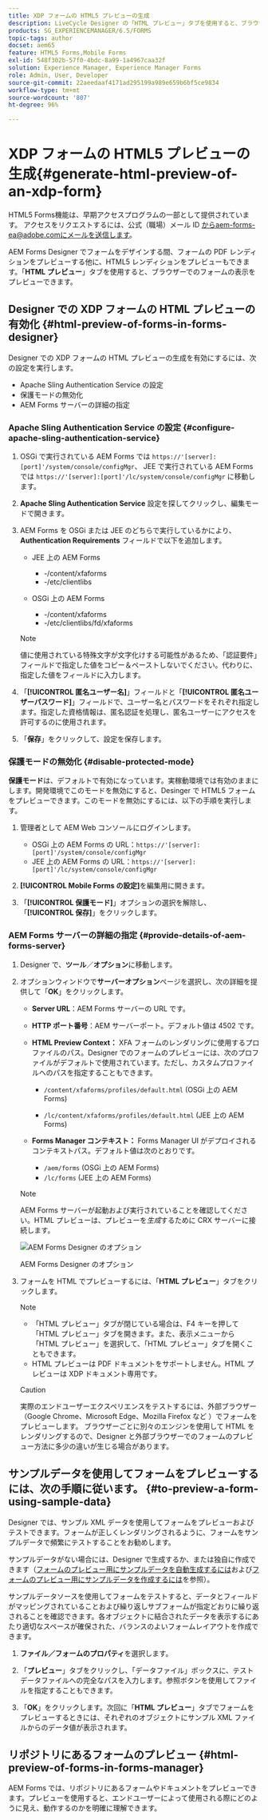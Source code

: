 ```yaml
---
title: XDP フォームの HTML5 プレビューの生成
description: LiveCycle Designer の「HTML プレビュー」タブを使用すると、ブラウザーでのフォームの表示をプレビューできます。
products: SG_EXPERIENCEMANAGER/6.5/FORMS
topic-tags: author
docset: aem65
feature: HTML5 Forms,Mobile Forms
exl-id: 548f302b-57f0-4bdc-8a99-1a4967caa32f
solution: Experience Manager, Experience Manager Forms
role: Admin, User, Developer
source-git-commit: 22aeedaaf4171ad295199a989e659b6bf5ce9834
workflow-type: tm+mt
source-wordcount: '807'
ht-degree: 96%

---
```


# XDP フォームの HTML5 プレビューの生成{#generate-html-preview-of-an-xdp-form}

<span class="preview"> HTML5 Forms機能は、早期アクセスプログラムの一部として提供されています。 アクセスをリクエストするには、公式（職場）メール ID からaem-forms-ea@adobe.comにメールを送信します。
</span>

AEM Forms Designer でフォームをデザインする間、フォームの PDF レンディションをプレビューする他に、HTML5 レンディションをプレビューもできます。「**HTML プレビュー**」タブを使用すると、ブラウザーでのフォームの表示をプレビューできます。

## Designer での XDP フォームの HTML プレビューの有効化 {#html-preview-of-forms-in-forms-designer}

Designer での XDP フォームの HTML プレビューの生成を有効にするには、次の設定を実行します。

* Apache Sling Authentication Service の設定
* 保護モードの無効化
* AEM Forms サーバーの詳細の指定

### Apache Sling Authentication Service の設定 {#configure-apache-sling-authentication-service}

1. OSGi で実行されている AEM Forms では `https://'[server]:[port]'/system/console/configMgr`、
   JEE で実行されている AEM Forms では `https://'[server]:[port]'/lc/system/console/configMgr` に移動します。
1. **Apache Sling Authentication Service** 設定を探してクリックし、編集モードで開きます。 

1. AEM Forms を OSGi または JEE のどちらで実行しているかにより、**Authentication Requirements** フィールドで以下を追加します。

   * JEE 上の AEM Forms

      * -/content/xfaforms
      * -/etc/clientlibs

   * OSGi 上の AEM Forms

      * -/content/xfaforms
      * -/etc/clientlibs/fd/xfaforms

   >[!NOTE]
   >
   >値に使用されている特殊文字が文字化けする可能性があるため、「認証要件」フィールドで指定した値をコピー＆ペーストしないでください。代わりに、指定した値をフィールドに入力します。

1. 「**[!UICONTROL 匿名ユーザー名]**」フィールドと「**[!UICONTROL 匿名ユーザーパスワード]**」フィールドで、ユーザー名とパスワードをそれぞれ指定します。指定した資格情報は、匿名認証を処理し、匿名ユーザーにアクセスを許可するのに使用されます。
1. 「**保存**」をクリックして、設定を保存します。

### 保護モードの無効化 {#disable-protected-mode}

**保護モード**&#x200B;は、デフォルトで有効になっています。実稼動環境では有効のままにします。開発環境でこのモードを無効にすると、Desinger で HTML5 フォームをプレビューできます。このモードを無効にするには、以下の手順を実行します。

1. 管理者として AEM Web コンソールにログインします。

   * OSGi 上の AEM Forms の URL：`https://'[server]:[port]'/system/console/configMgr`
   * JEE 上の AEM Forms の URL：`https://'[server]:[port]'/lc/system/console/configMgr`

1. **[!UICONTROL Mobile Forms の設定]**&#x200B;を編集用に開きます。
1. 「**[!UICONTROL 保護モード]**」オプションの選択を解除し、「**[!UICONTROL 保存]**」をクリックします。

### AEM Forms サーバーの詳細の指定 {#provide-details-of-aem-forms-server}

1. Designer で、**ツール**／**オプション**&#x200B;に移動します。
1. オプションウィンドウで&#x200B;**サーバーオプション**&#x200B;ページを選択し、次の詳細を提供して「**OK**」をクリックします。

   * **Server URL**：AEM Forms サーバーの URL です。

   * **HTTP ポート番号**：AEM サーバーポート。デフォルト値は 4502 です。
   * **HTML Preview Context：** XFA フォームのレンダリングに使用するプロファイルのパス。Designer でのフォームのプレビューには、次のプロファイルがデフォルトで使用されています。ただし、カスタムプロファイルへのパスを指定することもできます。

      * `/content/xfaforms/profiles/default.html` (OSGi 上の AEM Forms)

      * `/lc/content/xfaforms/profiles/default.html` (JEE 上の AEM Forms)

   * **Forms Manager コンテキスト：** Forms Manager UI がデプロイされるコンテキストパス。デフォルト値は次のとおりです。

      * `/aem/forms` (OSGi 上の AEM Forms)
      * `/lc/forms` (JEE 上の AEM Forms)

   >[!NOTE]
   >
   >AEM Forms サーバーが起動および実行されていることを確認してください。HTML プレビューは、プレビューを&#x200B;*生成*&#x200B;するために CRX サーバーに接続します。

   ![AEM Forms Designer のオプション ](assets/server_options.png)

   AEM Forms Designer のオプション

1. フォームを HTML でプレビューするには、「**HTML プレビュー**」タブをクリックします。

   >[!NOTE]
   >
   >
   >
   >
   >    * 「HTML プレビュー」タブが閉じている場合は、F4 キーを押して「HTML プレビュー」タブを開きます。また、表示メニューから「HTML プレビュー」を選択して、「HTML プレビュー」タブを開くこともできます。
   >    * HTML プレビューは PDF ドキュメントをサポートしません。HTML プレビューは XDP ドキュメント専用です。
   >
   >

   >[!CAUTION]
   >
   >実際のエンドユーザーエクスペリエンスをテストするには、外部ブラウザー（Google Chrome、Microsoft Edge、Mozilla Firefox など ）でフォームをプレビューします。 ブラウザーごとに別々のエンジンを使用して HTML をレンダリングするので、Designer と外部ブラウザーでのフォームのプレビュー方法に多少の違いが生じる場合があります。

## サンプルデータを使用してフォームをプレビューするには、次の手順に従います。 {#to-preview-a-form-using-sample-data}

Designer では、サンプル XML データを使用してフォームをプレビューおよびテストできます。フォームが正しくレンダリングされるように、フォームをサンプルデータで頻繁にテストすることをお勧めします。

サンプルデータがない場合には、Designer で生成するか、または独自に作成できます（[フォームのプレビュー用にサンプルデータを自動生成するには](https://help.adobe.com/ja_JP/AEMForms/6.1/DesignerHelp/WS107c29ade9134a2c136ae6f212a1f379c94-8000.2.html#WS92d06802c76abadb-728f46ac129b395660c-7efe.2)および[フォームのプレビュー用にサンプルデータを作成するには](https://help.adobe.com/ja_JP/AEMForms/6.1/DesignerHelp/WS107c29ade9134a2c136ae6f212a1f379c94-8000.2.html#WS92d06802c76abadb-728f46ac129b395660c-7eff.2)を参照）。

サンプルデータソースを使用してフォームをテストすると、データとフィールドがマッピングされていることおよび繰り返しサブフォームが指定どおりに繰り返されることを確認できます。各オブジェクトに結合されたデータを表示するにあたり適切なスペースが確保された、バランスのよいフォームレイアウトを作成できます。

1. **ファイル／フォームのプロパティ**&#x200B;を選択します。

1. 「**プレビュー**」タブをクリックし、「データファイル」ボックスに、テストデータファイルへの完全なパスを入力します。参照ボタンを使用してファイルを指定することもできます。

1. 「**OK**」をクリックします。次回に「**HTML プレビュー**」タブでフォームをプレビューするときには、それぞれのオブジェクトにサンプル XML ファイルからのデータ値が表示されます。

## リポジトリにあるフォームのプレビュー {#html-preview-of-forms-in-forms-manager}

AEM Forms では、リポジトリにあるフォームやドキュメントをプレビューできます。プレビューを使用すると、エンドユーザーによって使用される際にどのように見え、動作するのかを明確に理解できます。
